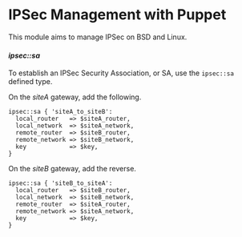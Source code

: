 # IPSec Management with Puppet

This module aims to manage IPSec on BSD and Linux.

#### *ipsec::sa*

To establish an IPSec Security Association, or SA, use the `ipsec::sa` defined type.

On the *siteA* gateway, add the following.

``` Puppet
ipsec::sa { 'siteA_to_siteB':
  local_router   => $siteA_router,
  local_network  => $siteA_network,
  remote_router  => $siteB_router,
  remote_network => $siteB_network,
  key            => $key,
}
```

On the *siteB* gateway, add the reverse.

``` Puppet
ipsec::sa { 'siteB_to_siteA':
  local_router   => $siteB_router,
  local_network  => $siteB_network,
  remote_router  => $siteA_router,
  remote_network => $siteA_network,
  key            => $key,
}
```

